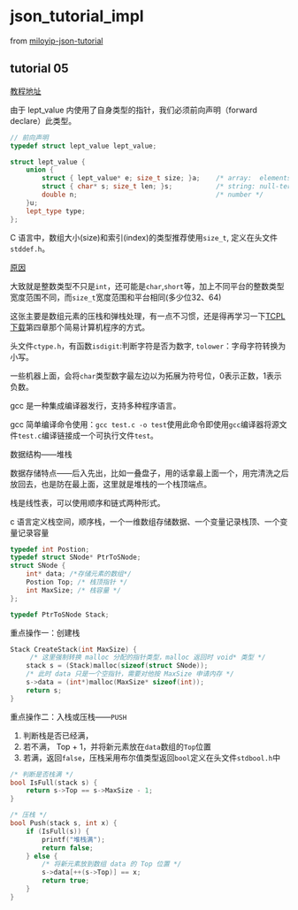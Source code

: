 # json_tutorial_impl

from [miloyip-json-tutorial](https://github.com/miloyip/json-tutorial)


## tutorial 05 

[教程地址](https://zhuanlan.zhihu.com/p/22804068)

由于 lept_value 内使用了自身类型的指针，我们必须前向声明（forward declare）此类型。
```cpp
// 前向声明
typedef struct lept_value lept_value;

struct lept_value {
    union {
        struct { lept_value* e; size_t size; }a;    /* array:  elements, element count */
        struct { char* s; size_t len; }s;           /* string: null-terminated string, string length */
        double n;                                   /* number */
    }u;
    lept_type type;
};
```

C 语言中，数组大小(size)和索引(index)的类型推荐使用`size_t`, 定义在头文件`stddef.h`。

[原因](https://stackoverflow.com/questions/6004415/why-size-t-when-int-would-suffice-for-the-size-of-an-array)

大致就是整数类型不只是`int`，还可能是`char`,`short`等，加上不同平台的整数类型宽度范围不同，而`size_t`宽度范围和平台相同(多少位32、64)

这张主要是数组元素的压栈和弹栈处理，有一点不习惯，还是得再学习一下[TCPL](https://www.amazon.com/Programming-Language-2nd-Brian-Kernighan/dp/0131103628) [下载](http://cslabcms.nju.edu.cn/problem_solving/images/c/cc/The_C_Programming_Language_%282nd_Edition_Ritchie_Kernighan%29.pdf)第四章那个简易计算机程序的方式。

头文件`ctype.h`，有函数`isdigit`:判断字符是否为数字, `tolower`：字母字符转换为小写。

一些机器上面，会将`char`类型数字最左边以为拓展为符号位，0表示正数，1表示负数。

gcc 是一种集成编译器发行，支持多种程序语言。

gcc 简单编译命令使用：`gcc test.c -o test`使用此命令即使用`gcc`编译器将源文件`test.c`编译链接成一个可执行文件`test`。

数据结构——堆栈

数据存储特点——后入先出，比如一叠盘子，用的话拿最上面一个，用完清洗之后放回去，也是防在最上面，这里就是堆栈的一个栈顶端点。 

栈是线性表，可以使用顺序和链式两种形式。

c 语言定义栈空间，顺序栈，一个一维数组存储数据、一个变量记录栈顶、一个变量记录容量
```c
typedef int Postion;
typedef struct SNode* PtrToSNode;
struct SNode {
    int* data; /*存储元素的数组*/
    Postion Top; /* 栈顶指针 */
    int MaxSize; /* 栈容量 */
};

typedef PtrToSNode Stack;
```

重点操作一：创建栈
```c
Stack CreateStack(int MaxSize) {
     /* 这里强制转换 malloc 分配的指针类型，malloc 返回时 void* 类型 */
    stack s = (Stack)malloc(sizeof(struct SNode));
    /* 此时 data 只是一个空指针，需要对他按 MaxSize 申请内存 */
    s->data = (int*)malloc(MaxSize* sizeof(int));
    return s;
}
```

重点操作二：入栈或压栈——`PUSH`

1. 判断栈是否已经满，
2. 若不满， Top + 1，并将新元素放在`data`数组的`Top`位置
3. 若满，返回`false`，压栈采用布尔值类型返回`bool`定义在头文件`stdbool.h`中
```c
/* 判断是否栈满 */
bool IsFull(stack s) {
    return s->Top == s->MaxSize - 1;
}

/* 压栈 */
bool Push(stack s, int x) {
    if (IsFull(s)) {
        printf("堆栈满");
        return false;
    } else {
        /* 将新元素放到数组 data 的 Top 位置 */
        s->data[++(s->Top)] == x;
        return true;
    }
}
```

